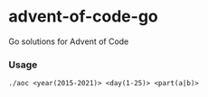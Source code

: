 # advent-of-code-go

Go solutions for Advent of Code

### Usage

`./aoc <year(2015-2021)> <day(1-25)> <part(a|b)>`
